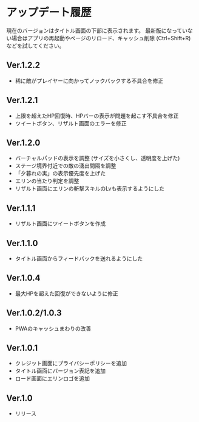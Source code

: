 # アップデート履歴
現在のバージョンはタイトル画面の下部に表示されます。
最新版になっていない場合はアプリの再起動やページのリロード、キャッシュ削除 (Ctrl+Shift+R) などを試してください。

## Ver.1.2.2
- 稀に敵がプレイヤーに向かってノックバックする不具合を修正

## Ver.1.2.1
- 上限を超えたHP回復時、HPバーの表示が問題を起こす不具合を修正
- ツイートボタン、リザルト画面のエラーを修正

## Ver.1.2.0
- バーチャルパッドの表示を調整 (サイズを小さくし、透明度を上げた)
- ステージ境界付近での敵の湧出間隔を調整
- 「夕暮れの実」の表示優先度を上げた
- エリンの当たり判定を調整
- リザルト画面にエリンの斬撃スキルのLvも表示するようにした

## Ver.1.1.1
- リザルト画面にツイートボタンを作成

## Ver.1.1.0
- タイトル画面からフィードバックを送れるようにした

## Ver.1.0.4
- 最大HPを超えた回復ができないように修正

## Ver.1.0.2/1.0.3
- PWAのキャッシュまわりの改善

## Ver.1.0.1
- クレジット画面にプライバシーポリシーを追加
- タイトル画面にバージョン表記を追加
- ロード画面にエリンロゴを追加

## Ver.1.0
- リリース
